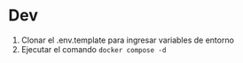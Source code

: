 
# Dev
1. Clonar el .env.template para ingresar variables de entorno
2. Ejecutar el comando ```docker compose -d```